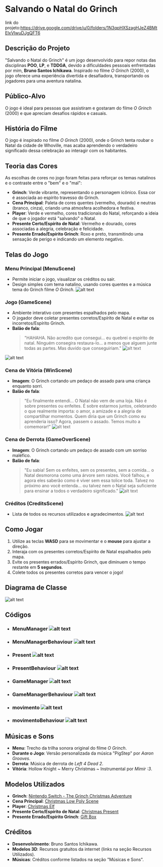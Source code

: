 # **Salvando o Natal do Grinch**
link do projeto:https://drive.google.com/drive/u/0/folders/1N3qpHXSzagHJeZ4BMtElxVIwuDJgQFT6
## **Descrição do Projeto**
"Salvando o Natal do Grinch" é um jogo desenvolvido para repor notas das disciplinas **POO**, **LP**, e **TDDGA**, devido a dificuldades pessoais enfrentadas por mim, **Bruno Santos Ichikawa**. Inspirado no filme *O Grinch* (2000), o jogo oferece uma experiência divertida e desafiadora, transportando os jogadores para uma aventura natalina.

## **Público-Alvo**
O jogo é ideal para pessoas que assistiram e gostaram do filme *O Grinch* (2000) e que apreciam desafios rápidos e casuais.

## **História do Filme**
O jogo é inspirado no filme *O Grinch* (2000), onde o Grinch tenta roubar o Natal da cidade de Whoville, mas acaba aprendendo o verdadeiro significado dessa celebração ao interagir com os habitantes.


## **Teoria das Cores**
As escolhas de cores no jogo foram feitas para reforçar os temas natalinos e o contraste entre o "bem" e o "mal":

- **Grinch**: Verde vibrante, representando o personagem icônico. Essa cor é associada ao espírito travesso do Grinch.
- **Cena Principal**: Paleta de cores quentes (vermelho, dourado) e neutras (branco, cinza), criando uma atmosfera acolhedora e festiva.
- **Player**: Verde e vermelho, cores tradicionais do Natal, reforçando a ideia de que o jogador está "salvando" o Natal.
- **Presente Certo/Espírito de Natal**: Vermelho e dourado, cores associadas a alegria, celebração e felicidade.
- **Presente Errado/Espírito Grinch**: Roxo e preto, transmitindo uma sensação de perigo e indicando um elemento negativo.

## **Telas do Jogo**

### **Menu Principal (MenuScene)**
- Permite iniciar o jogo, visualizar os créditos ou sair.
- Design simples com tema natalino, usando cores quentes e a música tema do Grinch filme *O Grinch*.
![alt text](image-5.png)

### **Jogo (GameScene)**
- Ambiente interativo com presentes espalhados pelo mapa.
- O jogador deve coletar presentes corretos/Espírito de Natal e evitar os incorretos/Espírito Grinch.
- **Balão de fala**: 
  > "HAHAHA. Não acredito que consegui... eu quebrei o espirito de natal. Ninguém consegira restaura-lo... a menos que alguem junte todas as partes. Mas duvido que conseguiriam."
![alt text](image-4.png)

![alt text](image-3.png)

### **Cena de Vitória (WinScene)**
- **Imagem**: O Grinch cortando um pedaço de assado para uma criança enquanto sorri.
- **Balão de fala**: 
  > "Eu finalmente entendi... O Natal não vem de uma loja. Não é sobre presentes ou enfeites. É sobre estarmos juntos, celebrando o que realmente importa: o amor, a amizade e a alegria de compartilhar momentos. Quem diria que um Grinch como eu aprenderia isso? Agora, passem o assado. Temos muito a comemorar!"
  ![alt text](image-2.png)

### **Cena de Derrota (GameOverScene)**
- **Imagem**: O Grinch cortando um pedaço de assado com um sorriso maléfico.
- **Balão de fala**: 
  > "Eu sabia! Sem os enfeites, sem os presentes, sem a comida... o Natal desmorona como uma árvore sem raízes. Você falhou, e agora eles saberão como é viver sem essa tolice toda. Talvez no próximo ano você entenda... ou talvez nem o Natal seja suficiente para ensinar a todos o verdadeiro significado."
  ![alt text](image-1.png)

### **Créditos (CreditsScene)**
- Lista de todos os recursos utilizados e agradecimentos.
![alt text](image.png)


## **Como Jogar**
1. Utilize as teclas **WASD** para se movimentar e o **mouse** para ajustar a direção.
2. Interaja com os presentes corretos/Espírito de Natal espalhados pelo mapa.
3. Evite os presentes errados/Espírito Grinch, que diminuem o tempo restante em **5 segundos**.
4. Colete todos os presentes corretos para vencer o jogo!


## **Diagrama de Classe**
![alt text](image-15.png)

## **Códigos**

- ### **MenuManager** ![alt text](image-6.png)
- ### **MenuManagerBehaviour** ![alt text](image-7.png)
- ### **Present** ![alt text](image-8.png)
- ### **PresentBehaviour** ![alt text](image-9.png)
- ### **GameManager** ![alt text](image-10.png)
- ### **GameManagerBehaviour** ![alt text](image-11.png)
- ### **movimento** ![alt text](image-12.png)
- ### **movimentoBehaviour** ![alt text](image-14.png)


## **Músicas e Sons**
- **Menu**: Trecho da trilha sonora original do filme *O Grinch*.
- **Durante o Jogo**: Versão personalizada da música "PigStep" por *Aaron Grooves*.
- **Derrota**: Música de derrota de *Left 4 Dead 2*.
- **Vitória**: Hollow Knight ~ Merry Christmas ~ Instrumental por *Mimir :3*.



## **Modelos Utilizados**
- **Grinch**: [Nintendo Switch - The Grinch Christmas Adventure](https://sketchfab.com/3d-models/nintendo-switch-the-grinch-christmas-adventure-72963512a016407faa3f3d8879d6545e)
- **Cena Principal**: [Christmas Low Poly Scene](https://sketchfab.com/3d-models/christmas-low-poly-scene-7984bd6024db4b89928ddeb625eebac0)
- **Player**: [Christmas Elf](https://sketchfab.com/3d-models/christmas-elf-b4dcf459298b43f19ccef6a999ca88ac)
- **Presente Certo/Espírito de Natal**: [Christmas Present](https://sketchfab.com/3d-models/christmas-present-2d8bf19f134e4219b542d52304b80728)
- **Presente Errado/Espírito Grinch**: [Gift Box](https://sketchfab.com/3d-models/gift-box-33bb8031d7ac40758575835cec277761)


## **Créditos**
- **Desenvolvimento**: Bruno Santos Ichikawa.
- **Modelos 3D**: Recursos gratuitos da internet (links na seção Recursos Utilizados).
- **Músicas**: Créditos conforme listados na seção "Músicas e Sons".

